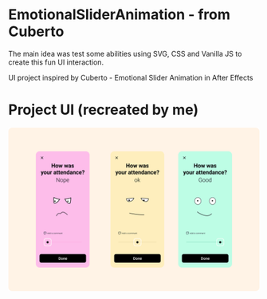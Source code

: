 # EmotionalSliderAnimation - from Cuberto
The main idea was test some abilities using SVG, CSS and Vanilla JS to create this fun UI interaction.

UI project inspired by Cuberto - Emotional Slider Animation in After Effects

# Project UI (recreated by me)
![Snake animation](assets/intro.svg)